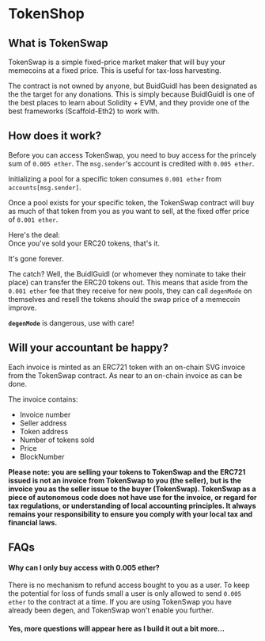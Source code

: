 # TokenShop  

## What is TokenSwap  

TokenSwap is a simple fixed-price market maker that will buy your memecoins at a fixed price. This is useful for tax-loss harvesting.  

The contract is not owned by anyone, but BuidGuidl has been designated as the the target for any donations. This is simply because BuidlGuidl is one of the best places to learn about Solidity + EVM, and they provide one of the best frameworks (Scaffold-Eth2) to work with. 

## How does it work?  

Before you can access TokenSwap, you need to buy access for the princely sum of `0.005 ether`. The `msg.sender`'s account is credited with `0.005 ether`.

Initializing a pool for a specific token consumes `0.001 ether` from `accounts[msg.sender]`.  

Once a pool exists for your specific token, the TokenSwap contract will buy as much of that token from you as you want to sell, at the fixed offer price of `0.001 ether`.  

Here's the deal:  
Once you've sold your ERC20 tokens, that's it.  

It's gone forever.  

The catch? Well, the BuidlGuidl (or whomever they nominate to take their place) can transfer the ERC20 tokens out. This means that aside from the `0.001 ether` fee that they receive for new pools, they can call `degenMode` on themselves and resell the tokens should the swap price of a memecoin improve. 

**`degenMode`** is dangerous, use with care!

## Will your accountant be happy?  

Each invoice is minted as an ERC721 token with an on-chain SVG invoice from the TokenSwap contract. As near to an on-chain invoice as can be done.  

The invoice contains:  
- Invoice number
- Seller address
- Token address
- Number of tokens sold
- Price
- BlockNumber  

**Please note: you are selling your tokens to TokenSwap and the ERC721 issued is not an invoice from TokenSwap to you (the seller), but is the invoice you as the seller issue to the buyer (TokenSwap). TokenSwap as a piece of autonomous code does not have use for the invoice, or regard for tax regulations, or understanding of local accounting principles. It always remains your responsibility to ensure you comply with your local tax and financial laws.**  

## FAQs  

#### Why can I only buy access with 0.005 ether?  
There is no mechanism to refund access bought to you as a user. To keep the potential for loss of funds small a user is only allowed to send `0.005 ether` to the contract at a time. If you are using TokenSwap you have already been degen, and TokenSwap won't enable you further.  

#### Yes, more questions will appear here as I build it out a bit more...
